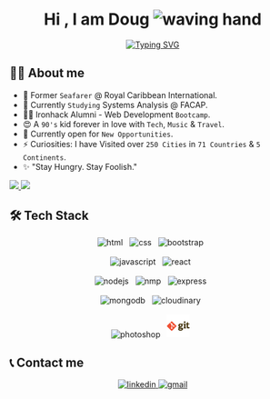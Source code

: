 <h1 align="center">Hi , I am Doug <img src="https://media.giphy.com/media/hvRJCLFzcasrR4ia7z/giphy.gif" width="35" alt="waving hand"></h1>
<p align="center">
    <a href="https://git.io/typing-svg"><img src="https://readme-typing-svg.demolab.com?font=Poppins&size=28&pause=1000&color=01E7C1&center=true&vCenter=true&width=435&lines=Full+Stack+Developer+%F0%9F%92%A1;Welcome+To+My+Profile+%F0%9F%8E%89" alt="Typing SVG" />
    </a>
</p>

## 💁‍♂️ About me
- 🚢 Former `Seafarer` @ Royal Caribbean International.
- 🏫 Currently `Studying` Systems Analysis @ FACAP.
- 👨‍💻 Ironhack Alumni - Web Development `Bootcamp`.
- 😍 A `90's` kid forever in love with `Tech`, `Music` & `Travel`.
- 🤔 Currently open for `New Opportunities`.
- ⚡ Curiosities: I have Visited over `250 Cities` in `71 Countries` & `5 Continents`.
- ✨ "Stay Hungry. Stay Foolish."
<!-- - 🤓 Meticulous, interested and always looking to learn and `improve my knowledge`. -->
<!-- - 📰 If you want to know more about me, feel free to access my [`personal portfolio`](https://). -->
<div style="display: inline_block"> 
  <p aligh="center">
   <a href="https://github.com/dougmeurer">
    <img height="150em" src="https://github-readme-stats.vercel.app/api?username=dougmeurer&show_icons=true&theme=gotham&include_all_commits=true&count_private=true"/>
    <img height="150em" src="https://github-readme-stats.vercel.app/api/top-langs/?username=dougmeurer&layout=compact&langs_count=7&theme=gotham"/></a>
<!--   <a href="https://git.io/streak-stats"><img src="https://streak-stats.demolab.com?user=dougmeurer&theme=radical"/></a>  -->
  </p>
</div>

## 🛠️ Tech Stack
<p align="center">
    <img height="40" src="https://cdn.worldvectorlogo.com/logos/html-1.svg" alt="html"> &nbsp
    <img height="40" src="https://cdn.worldvectorlogo.com/logos/css-3.svg" alt="css"> &nbsp
    <img height="40" src="https://cdn.worldvectorlogo.com/logos/bootstrap-4.svg" alt="bootstrap"> &nbsp
    <br>
    <br>
    <img height="40" src="https://cdn.worldvectorlogo.com/logos/logo-javascript.svg" alt="javascript"> &nbsp
    <img height="40" src="https://cdn.worldvectorlogo.com/logos/react-2.svg" alt="react"> &nbsp
    <br>
    <br>
    <img height="40" src="https://cdn.worldvectorlogo.com/logos/nodejs-icon.svg" alt="nodejs"> &nbsp
    <img height="40" src="https://cdn.worldvectorlogo.com/logos/npm.svg" alt="nmp"> &nbsp
    <img height="40" src="https://i.imgur.com/gq6XrbN.png" alt="express"> &nbsp
    <br>
    <br>
    <img height="40" src="https://cdn.worldvectorlogo.com/logos/mongodb-icon-1.svg" alt="mongodb"> &nbsp
    <img height="40" src="https://seekvectorlogo.com/wp-content/uploads/2022/02/cloudinary-vector-logo-2022.png" alt="cloudinary"> &nbsp
    <br>
    <br>
    <img height="40" src="https://cdn.worldvectorlogo.com/logos/adobe-photoshop-2.svg" alt="photoshop"> &nbsp
    <img height="40" src="https://raw.githubusercontent.com/github/explore/80688e429a7d4ef2fca1e82350fe8e3517d3494d/topics/git/git.png" alt="git"> &nbsp
</p>
    
## 📞 Contact me
<p align="center">
    <a  href="https://www.linkedin.com/in/douglasmeurer/" target="_blank">
        <img src="https://img.shields.io/badge/LinkedIn-0077B5?style=for-the-badge&logo=linkedin&logoColor=white" alt="linkedin"/>
    </a>
    <a href="mailto:douggmeurer@gmail.com" target="_blank">
        <img src="https://img.shields.io/badge/Gmail-D14836?style=for-the-badge&logo=gmail&logoColor=white" alt="gmail"/>
  </a>
</p>

<!-- <code><img height="30" src="https://raw.githubusercontent.com/github/explore/80688e429a7d4ef2fca1e82350fe8e3517d3494d/topics/html/html.png"></code><code><img height="30" src="https://raw.githubusercontent.com/github/explore/80688e429a7d4ef2fca1e82350fe8e3517d3494d/topics/css/css.png"></code><code><img height="30" src="https://raw.githubusercontent.com/github/explore/80688e429a7d4ef2fca1e82350fe8e3517d3494d/topics/javascript/javascript.png"></code><code><img height="30" src="https://raw.githubusercontent.com/github/explore/80688e429a7d4ef2fca1e82350fe8e3517d3494d/topics/git/git.png"></code> -->

